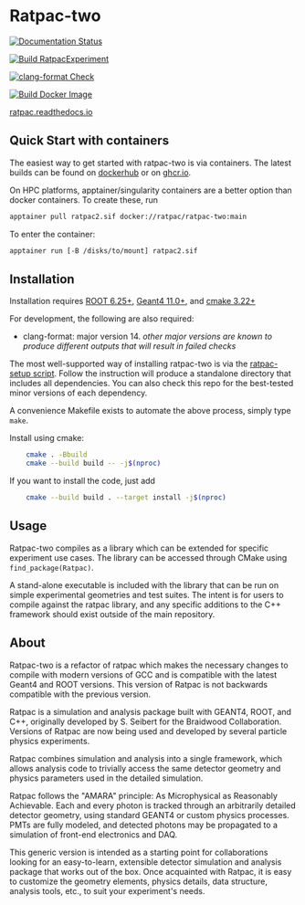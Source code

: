 # Ratpac-two

[![Documentation Status](https://readthedocs.org/projects/ratpac/badge/?version=latest)](https://ratpac.readthedocs.io/en/latest/?badge=latest)

[![Build RatpacExperiment](https://github.com/rat-pac/ratpac-two/actions/workflows/build-experiment.yml/badge.svg)](https://github.com/rat-pac/ratpac-two/actions/workflows/build-experiment.yml)

[![clang-format Check](https://github.com/rat-pac/ratpac-two/actions/workflows/check-format.yml/badge.svg)](https://github.com/rat-pac/ratpac-two/actions/workflows/check-format.yml)

[![Build Docker Image](https://github.com/rat-pac/ratpac-two/actions/workflows/latest-container.yml/badge.svg?branch=main&event=deployment)](https://github.com/rat-pac/ratpac-two/actions/workflows/latest-container.yml)

[ratpac.readthedocs.io](https://ratpac.readthedocs.io)

## Quick Start with containers

The easiest way to get started with ratpac-two is via containers. The latest
builds can be found on
[dockerhub](https://hub.docker.com/r/ratpac/ratpac-two/tags) or on
[ghcr.io](https://github.com/rat-pac/ratpac-two/pkgs/container/ratpac-two).

On HPC platforms, apptainer/singularity containers are a better option than
docker containers. To create these, run

```sh
apptainer pull ratpac2.sif docker://ratpac/ratpac-two:main
```

To enter the container:

```sh
apptainer run [-B /disks/to/mount] ratpac2.sif
```

## Installation

Installation requires [ROOT 6.25+](https://root.cern.ch),
[Geant4 11.0+](https://geant4.web.cern.ch/), and [cmake 3.22+](https://cmake.org/)

For development, the following are also required:

- clang-format: major version 14. _other major versions are known to produce
different outputs that will result in failed checks_

The most well-supported way of installing ratpac-two is via the [ratpac-setup
script](https://github.com/rat-pac/ratpac-setup). Follow the instruction will
produce a standalone directory that includes all dependencies. You can also
check this repo for the best-tested minor versions of each dependency.

A convenience Makefile exists to automate the above process, simply type `make`.

Install using cmake:

``` sh
    cmake . -Bbuild
    cmake --build build -- -j$(nproc)
```

If you want to install the code, just add

``` sh
    cmake --build build . --target install -j$(nproc)
```

## Usage

Ratpac-two compiles as a library which can be extended for specific experiment
use cases. The library can be accessed through CMake using
`find_package(Ratpac)`.

A stand-alone executable is included with the library that can be run on simple
experimental geometries and test suites. The intent is for users to compile
against the ratpac library, and any specific additions to the C++ framework
should exist outside of the main repository.

## About

Ratpac-two is a refactor of ratpac which makes the necessary changes to compile
with modern versions of GCC and is compatible with the latest Geant4 and ROOT
versions. This version of Ratpac is not backwards compatible with the previous
version.

Ratpac is a simulation and analysis package built with GEANT4, ROOT, and C++,
originally developed by S. Seibert for the Braidwood Collaboration. Versions of
Ratpac are now being used and developed by several particle physics
experiments.

Ratpac combines simulation and analysis into a single framework, which allows
analysis code to trivially access the same detector geometry and physics
parameters used in the detailed simulation.

Ratpac follows the "AMARA" principle: As Microphysical as Reasonably
Achievable. Each and every photon is tracked through an arbitrarily detailed
detector geometry, using standard GEANT4 or custom physics processes. PMTs are
fully modeled, and detected photons may be propagated to a simulation of
front-end electronics and DAQ.

This generic version is intended as a starting point for collaborations looking
for an easy-to-learn, extensible detector simulation and analysis package that
works out of the box. Once acquainted with Ratpac, it is easy to customize the
geometry elements, physics details, data structure, analysis tools, etc., to
suit your experiment's needs.
